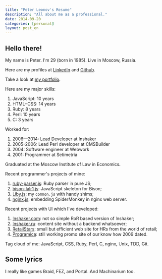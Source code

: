 ```yaml
---
title: "Peter Leonov's Resume"
description: "All about me as a professional."
date: 2014-09-20
categories: [personal]
layout: post_en
---
```


## Hello there!

My name is Peter. I'm 29 (born in 1985). Live in Moscow, Russia.

Here are my profiles at [LinkedIn](http://www.linkedin.com/in/peterleonov) and [Github](https://github.com/kung-fu-tzu).

Take a look at [my portfolio](http://kung-fu-tzu.ru/pages/portfolio.html).

Here are my major skills:

1. JavaScript: 10 years
2. HTML+CSS: 14 years
3. Ruby: 8 years
4. Perl: 10 years
5. C: 3 years

Worked for:

1. 2006—2014: Lead Developer at Inshaker
2. 2005-2006: Lead Perl developer at CMSBuilder
3. 2004: Software engineer at Webwork
4. 2001: Programmer at Setimetria

Graduated at the Moscow Institute of Law in Economics.

Recent programmer's projects of mine:

1. [ruby-parser.js](https://github.com/kung-fu-tzu/ruby-parser.js): Ruby parser in pure JS;
2. [bison-lalr1.js](https://github.com/kung-fu-tzu/bison-lalr1.js): JavaScript skeleton for Bison;
3. [Liby.js](https://github.com/kung-fu-tzu/liby): my `common.js` with handy shims;
4. [nginx.js](https://github.com/kung-fu-tzu/ngx_http_js_module): embedding SpiderMonkey in nginx web server.

Recent projects with UI which I've developed:

1. [Inshaker.com](http://uk.inshaker.com/): not so simple RoR based version of Inshaker;
2. [Inshaker.ru](http://www.inshaker.ru/): content site without a backend whatsoever;
3. [RetailStars](http://www.retailstars.ru/): small but efficient web site for HRs from the world of retail;
4. [Programica](http://www.programica.ru/light): still working promo site of our know how 2009 dated.

Tag cloud of me: JavaScript, CSS, Ruby, Perl, C, nginx, Unix, TDD, Git.


## Some lyrics

I really like games Braid, FEZ, and Portal. And Machinarium too.
